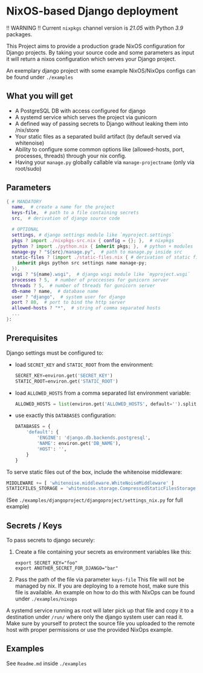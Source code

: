 # NixOS-based Django deployment
!! WARNING !! Current `nixpkgs` channel version is *21.05* with Python *3.9* packages.

This Project aims to provide a production grade NixOS configuration for Django projects. By taking your source code and some parameters as input it will return a nixos configuration which serves your Django project.

An exemplary django project with some example NixOS/NixOps configs can be found under `./examples`

## What you will get
 - A PostgreSQL DB with access configured for django
 - A systemd service which serves the project via gunicorn
 - A defined way of passing secrets to Django without leaking them into /nix/store
 - Your static files as a separated build artifact (by default served via whitenoise)
 - Ability to configure some common options like (allowed-hosts, port, processes, threads) through your nix config.
 - Having your `manage.py` globally callable via `manage-projectname` (only via root/sudo)


## Parameters
```nix
{ # MANDATORY
  name,  # create a name for the project
  keys-file,  # path to a file containing secrets
  src,  # derivation of django source code

  # OPTIONAL
  settings, # django settings module like `myproject.settings`
  pkgs ? import ./nixpkgs-src.nix { config = {}; },  # nixpkgs
  python ? import ./python.nix { inherit pkgs; },  # python + modules
  manage-py ? "${src}/manage.py",  # path to manage.py inside src
  static-files ? (import ./static-files.nix { # derivation of static files
    inherit pkgs python src settings name manage-py;
  }),
  wsgi ? "${name}.wsgi",  # django wsgi module like `myproject.wsgi`
  processes ? 5,  # number of proccesses for gunicorn server
  threads ? 5,  # number of threads for gunicorn server
  db-name ? name,  # database name
  user ? "django",  # system user for django
  port ? 80,  # port to bind the http server
  allowed-hosts ? "*",  # string of comma separated hosts
  ...
}:
```



## Prerequisites
Django settings must be configured to:
 - load `SECRET_KEY` and `STATIC_ROOT` from the environment:
    ```python
    SECRET_KEY=environ.get('SECRET_KEY')
    STATIC_ROOT=environ.get('STATIC_ROOT')
    ```
 - load `ALLOWED_HOSTS` from a comma separated list environment variable:
    ```python
    ALLOWED_HOSTS = list(environ.get('ALLOWED_HOSTS', default='').split(','))
    ```
 - use exactly this `DATABASES` configuration:
    ```python
    DATABASES = {
        'default': {
            'ENGINE': 'django.db.backends.postgresql',
            'NAME': environ.get('DB_NAME'),
            'HOST': '',
        }
    }
    ```

To serve static files out of the box, include the whitenoise middleware:
```python
MIDDLEWARE += [ 'whitenoise.middleware.WhiteNoiseMiddleware' ]
STATICFILES_STORAGE = 'whitenoise.storage.CompressedStaticFilesStorage'
```

(See `./examples/djangoproject/djangoproject/settings_nix.py` for full example)


## Secrets / Keys
To pass secrets to django securely:
1. Create a file containing your secrets as environment variables like this:
    ```
    export SECRET_KEY="foo"
    export ANOTHER_SECRET_FOR_DJANGO="bar"
    ```
2. Pass the path of the file via parameter `keys-file`
    This file will not be managed by nix.
    If you are deploying to a remote host, make sure this file is available. An example on how to do this with NixOps can be found under `./examples/nixops`

A systemd service running as root will later pick up that file and copy it to a destination under `/run/` where only the django system user can read it. Make sure by yourself to protect the source file you uploaded to the remote host with proper permissions or use the provided NixOps example.

## Examples
See `Readme.md` inside `./examples`
